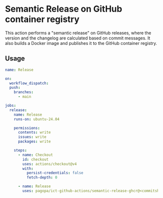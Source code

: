 # Semantic Release on GitHub container registry

This action performs a "semantic release" on GitHub releases, where
the version and the changelog are calculated based on commit messages.
It also builds a Docker image and publishes it to the GitHub container
registry.

## Usage

```yml
name: Release

on:
  workflow_dispatch:
  push:
    branches:
      - main

jobs:
  release:
    name: Release
    runs-on: ubuntu-24.04

    permissions:
      contents: write
      issues: write
      packages: write

    steps:
      - name: Checkout
        id: checkout
        uses: actions/checkout@v4
        with:
          persist-credentials: false
          fetch-depth: 0

      - name: Release
        uses: pagopa/ict-github-actions/semantic-release-ghcr@<commitsha>
```
